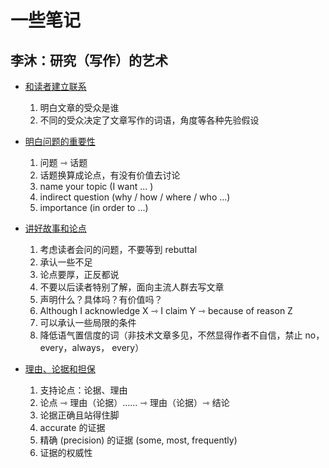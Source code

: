 # 一些笔记

## 李沐：研究（写作）的艺术

- [和读者建立联系](https://www.bilibili.com/video/BV1hY411T7vy/?spm_id_from=333.999.0.0&vd_source=b673e9acd48736e02dcf26896422e2f9)

  1. 明白文章的受众是谁
  2. 不同的受众决定了文章写作的词语，角度等各种先验假设

- [明白问题的重要性](https://www.bilibili.com/video/BV11S4y1v7S2/?spm_id_from=333.788&vd_source=b673e9acd48736e02dcf26896422e2f9)

  1. 问题 ⇾ 话题
  2. 话题换算成论点，有没有价值去讨论
  3. name your topic (I want ... )
  4. indirect question (why / how / where / who ...)
  5. importance (in order to ...)

- [讲好故事和论点](https://www.bilibili.com/video/BV1WB4y1v7ST/?spm_id_from=333.788&vd_source=b673e9acd48736e02dcf26896422e2f9)

  1. 考虑读者会问的问题，不要等到 rebuttal
  2. 承认一些不足
  3. 论点要厚，正反都说
  4. 不要以后读者特别了解，面向主流人群去写文章
  5. 声明什么？具体吗？有价值吗？
  6. Although I acknowledge X ⇾ I claim Y ⇾ because of reason Z
  7. 可以承认一些局限的条件
  8. 降低语气置信度的词（非技术文章多见，不然显得作者不自信，禁止 no，every，always， every）

- [理由、论据和担保](https://www.bilibili.com/video/BV1SB4y1a75c/?spm_id_from=333.788&vd_source=b673e9acd48736e02dcf26896422e2f9)

  1. 支持论点：论据、理由
  2. 论点 ⇾ 理由（论据）...... ⇾ 理由（论据）⇾ 结论
  3. 论据正确且站得住脚
  4. accurate 的证据
  5. 精确 (precision) 的证据 (some, most, frequently)
  6. 证据的权威性
